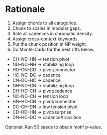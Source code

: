 # Rationale 

1. Assign chords to all categories.
2. Chunk to scales in modular gaps. 
3. Rate all cadences in chromatic density. 
4. Assign cross-context keywords. 
5. Put the chunk position in NP weight. 
6. Do Monte-Carlo for the best riffs below.

* CH–ND–HN → tension pivot
* ND–NC–NH → stabilizing loop
* HD–CN–CD → pivot/connector
* HC–NC–DC → cadence
* CN–DC–HC → cadence
* NH–ND–CN → stabilizing loop
* DH–HD–CH → pivot/cadence
* NC–ND–CH → tension loop
* HN–HD–CN → pivot/connector
* DC–CH–DN → low tension pivot
* CD–HD–HN → pivot/surprise
* DN–HC–DC → cadence/transition

Optional: Run 50 seeds to obtain motif p-value. 
